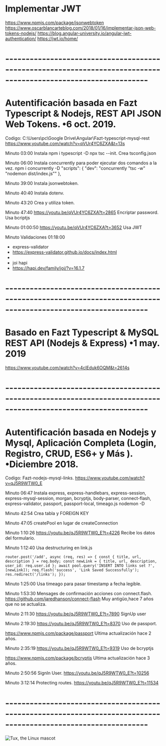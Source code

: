 # Implementar JWT
https://www.npmjs.com/package/jsonwebtoken
https://www.oscarblancarteblog.com/2018/01/16/implementar-json-web-tokens-nodejs/
https://blog.angular-university.io/angular-jwt-authentication/
https://jwt.io/home/
# ---------------------------------------------------------------------------------------------------------------

# Autentificación basada en Fazt Typescript & Nodejs, REST API JSON Web Tokens. •6 oct. 2019.
Codigo: C:\Users\pc\Google Drive\Angular\Fazt-typescript-mysql-rest
https://www.youtube.com/watch?v=qVUr4YC6ZXA&t=13s

Minuto 03:00
Instala npm i typescript -D
npx tsc --init. 
Crea tsconfig.json

Minuto 06:00 
Instala concurrently para poder ejecutar dos comandos a la vez.
npm i concurrently -D
"scripts": {
    "dev": "concurrently \"tsc -w\" \"nodemon dist/index.js\""
  },

Minuto 39:00
 Instala jsonwebtoken.

 Minuto 40:40
 Instala dotenv.

 Minuto 43:20
 Crea y utiliza token.

Minuto 47:40 https://youtu.be/qVUr4YC6ZXA?t=2865
Encriptar password.
Usa bcriptjs

Minuto 01:00:50 https://youtu.be/qVUr4YC6ZXA?t=3652
Usa JWT

Minuto Validaciones 01:18:00
- express-validator
- https://express-validator.github.io/docs/index.html
- 
- joi hapi
- https://hapi.dev/family/joi/?v=16.1.7
# ---------------------------------------------------------------------------------------------------------------

# Basado en Fazt Typescript & MySQL REST API (Nodejs & Express) •1 may. 2019
https://www.youtube.com/watch?v=4clEduk6OQM&t=2614s
# ---------------------------------------------------------------------------------------------------------------

# Autentificación basada en Nodejs y Mysql, Aplicación Completa (Login, Registro, CRUD, ES6+ y Más ). •Diciembre 2018.
Codigo: Fazt-nodejs-mysql-links.
https://www.youtube.com/watch?v=qJ5R9WTW0_E

Minuto 06:47 
Instala express, express-handlebars, express-session, express-mysql-session, morgan,
bcryptjs, body-parser, connect-flash, express-validator, passport, passport-local, timeago.js
nodemon -D

Minuto 42:54
Crea tabla y FOREIGN KEY

Minuto 47:05
createPool en lugar de createConnection

Minuto 1:10:26 https://youtu.be/qJ5R9WTW0_E?t=4226
Recibe los datos del formulario.

Minuto 1:12:40
Usa destructuring en link.js

`router.post('/add', async (req, res) => {
    const { title, url, description } = req.body;
    const newLink = {
        title,
        url,
        description,
        user_id: req.user.id
    };
    await pool.query('INSERT INTO links set ?', [newLink]);
    req.flash('success', 'Link Saved Successfully');
    res.redirect('/links');
});`

Minuto 1:25:00
Usa timeago para pasar timestamp a fecha legible.

Minuto 1:53:30 
Mensages de confirmación acciones con connect.flash.
https://github.com/jaredhanson/connect-flash
Muy antigüo,hace 7 años que no se actualiza.


 Minuto 2:11:30 https://youtu.be/qJ5R9WTW0_E?t=7890
SignUp user

 Minuto 2:19:30 https://youtu.be/qJ5R9WTW0_E?t=8370
Uso de passport.

https://www.npmjs.com/package/passport
Ultima actualización hace 2 años.

 Minuto 2:35:19 https://youtu.be/qJ5R9WTW0_E?t=9319
Uso de bcryptjs

https://www.npmjs.com/package/bcryptjs
Ultima actualización hace 3 años.

Minuto 2:50:56 SignIn User.  https://youtu.be/qJ5R9WTW0_E?t=10256

Minuto 3:12:14 Protecting routes. https://youtu.be/qJ5R9WTW0_E?t=11534
# ---------------------------------------------------------------------------------------------------------------



 ![Tux, the Linux mascot](https://picsum.photos/200/300)
 